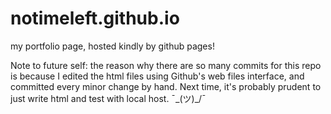 # notimeleft.github.io

my portfolio page, hosted kindly by github pages!

Note to future self: the reason why there are so many commits for this repo is because I edited the html files using Github's web files interface, and committed every minor change by hand. Next time, it's probably prudent to just write html and test with local host. ¯\_(ツ)_/¯
